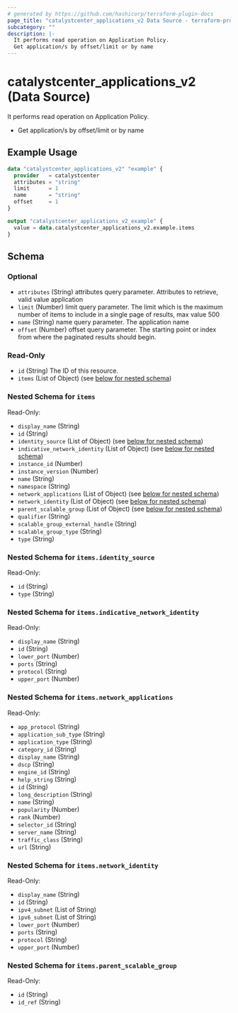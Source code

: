 ```yaml
---
# generated by https://github.com/hashicorp/terraform-plugin-docs
page_title: "catalystcenter_applications_v2 Data Source - terraform-provider-catalystcenter"
subcategory: ""
description: |-
  It performs read operation on Application Policy.
  Get application/s by offset/limit or by name
---
```


# catalystcenter_applications_v2 (Data Source)

It performs read operation on Application Policy.

- Get application/s by offset/limit or by name

## Example Usage

```terraform
data "catalystcenter_applications_v2" "example" {
  provider   = catalystcenter
  attributes = "string"
  limit      = 1
  name       = "string"
  offset     = 1
}

output "catalystcenter_applications_v2_example" {
  value = data.catalystcenter_applications_v2.example.items
}
```

<!-- schema generated by tfplugindocs -->
## Schema

### Optional

- `attributes` (String) attributes query parameter. Attributes to retrieve, valid value application
- `limit` (Number) limit query parameter. The limit which is the maximum number of items to include in a single page of results, max value 500
- `name` (String) name query parameter. The application name
- `offset` (Number) offset query parameter. The starting point or index from where the paginated results should begin.

### Read-Only

- `id` (String) The ID of this resource.
- `items` (List of Object) (see [below for nested schema](#nestedatt--items))

<a id="nestedatt--items"></a>
### Nested Schema for `items`

Read-Only:

- `display_name` (String)
- `id` (String)
- `identity_source` (List of Object) (see [below for nested schema](#nestedobjatt--items--identity_source))
- `indicative_network_identity` (List of Object) (see [below for nested schema](#nestedobjatt--items--indicative_network_identity))
- `instance_id` (Number)
- `instance_version` (Number)
- `name` (String)
- `namespace` (String)
- `network_applications` (List of Object) (see [below for nested schema](#nestedobjatt--items--network_applications))
- `network_identity` (List of Object) (see [below for nested schema](#nestedobjatt--items--network_identity))
- `parent_scalable_group` (List of Object) (see [below for nested schema](#nestedobjatt--items--parent_scalable_group))
- `qualifier` (String)
- `scalable_group_external_handle` (String)
- `scalable_group_type` (String)
- `type` (String)

<a id="nestedobjatt--items--identity_source"></a>
### Nested Schema for `items.identity_source`

Read-Only:

- `id` (String)
- `type` (String)


<a id="nestedobjatt--items--indicative_network_identity"></a>
### Nested Schema for `items.indicative_network_identity`

Read-Only:

- `display_name` (String)
- `id` (String)
- `lower_port` (Number)
- `ports` (String)
- `protocol` (String)
- `upper_port` (Number)


<a id="nestedobjatt--items--network_applications"></a>
### Nested Schema for `items.network_applications`

Read-Only:

- `app_protocol` (String)
- `application_sub_type` (String)
- `application_type` (String)
- `category_id` (String)
- `display_name` (String)
- `dscp` (String)
- `engine_id` (String)
- `help_string` (String)
- `id` (String)
- `long_description` (String)
- `name` (String)
- `popularity` (Number)
- `rank` (Number)
- `selector_id` (String)
- `server_name` (String)
- `traffic_class` (String)
- `url` (String)


<a id="nestedobjatt--items--network_identity"></a>
### Nested Schema for `items.network_identity`

Read-Only:

- `display_name` (String)
- `id` (String)
- `ipv4_subnet` (List of String)
- `ipv6_subnet` (List of String)
- `lower_port` (Number)
- `ports` (String)
- `protocol` (String)
- `upper_port` (Number)


<a id="nestedobjatt--items--parent_scalable_group"></a>
### Nested Schema for `items.parent_scalable_group`

Read-Only:

- `id` (String)
- `id_ref` (String)
